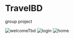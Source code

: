 # TravelBD
group project


![welcomeTbd](https://user-images.githubusercontent.com/75209788/229156215-03ccd2eb-c34e-4217-84da-0e327ef69ff8.png) ![login](https://user-images.githubusercontent.com/75209788/229156292-6b585f54-a2ec-4a81-a41b-fa7258dfd96f.png) ![home](https://user-images.githubusercontent.com/75209788/229156323-bddf759f-2c44-4ffa-b774-47fb1e17e6ba.png)
